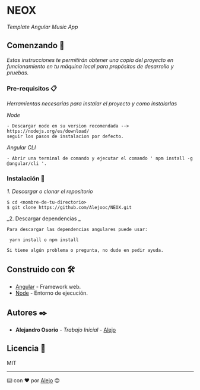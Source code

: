 # NEOX 

_Template Angular Music App_

## Comenzando 🚀

_Estas instrucciones te permitirán obtener una copia del proyecto en funcionamiento en tu máquina local para propósitos de desarrollo y pruebas._



### Pre-requisitos 📋

_Herramientas necesarias para instalar el proyecto y como instalarlas_

_Node_

```
- Descargar node en su version recomendada --> https://nodejs.org/es/download/
seguir los pasos de instalacion por defecto.
```
_Angular CLI_

```
- Abrir una terminal de comando y ejecutar el comando ' npm install -g @angular/cli '.
```

### Instalación 🔧

_1. Descargar o clonar el repositorio_

```
$ cd <nombre-de-tu-directorio>
$ git clone https://github.com/Alejooc/NEOX.git
```

_2. Descargar dependencias _

```
Para descargar las dependencias angulares puede usar:

 yarn install o npm install

Si tiene algún problema o pregunta, no dude en pedir ayuda.
```

## Construido con 🛠️

* [Angular](https://angular.io/cli) - Framework web.
* [Node](https://nodejs.org/es/) - Entorno de ejecución.


## Autores ✒️

* **Alejandro Osorio** - *Trabajo Inicial* - [Alejo](https://github.com/Alejooc) 

## Licencia 📄

MIT

---
⌨️ con ❤️ por [Alejo](https://github.com/Alejooc) 😊
